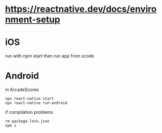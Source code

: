 # https://reactnative.dev/docs/environment-setup

# iOS
run with
npm start
then run app from xcode

# Android
in ArcadeScores
```
npx react-native start
npx react-native run-android
```

if compilation problems
```
rm package-lock.json
npm i
```
